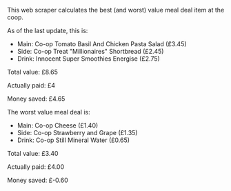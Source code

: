 This web scraper calculates the best (and worst) value meal deal item at the coop.

As of the last update, this is:

   * Main: Co-op Tomato Basil And Chicken Pasta Salad (£3.45)
   * Side: Co-op Treat "Millionaires" Shortbread (£2.45)
   * Drink: Innocent Super Smoothies Energise (£2.75)

Total value: £8.65

Actually paid: £4

Money saved: £4.65

The worst value meal deal is:

   * Main: Co-op Cheese (£1.40)
   * Side: Co-op Strawberry and Grape (£1.35)
   * Drink: Co-op Still Mineral Water (£0.65)

Total value: £3.40

Actually paid: £4.00

Money saved: £-0.60